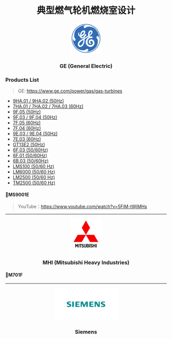 <div align='center'>
<h1>典型燃气轮机燃烧室设计</h1>

</div>

<div align='center'>
<img src='GE\iconfinder_ge_294684.png' width='100' height='100' />

<h3>GE (General Electric)</h3>
</div>

### Products List

> GE: https://www.ge.com/power/gas/gas-turbines

* [9HA.01 / 9HA.02 \(50Hz\)](https://www.ge.com/power/gas/gas-turbines/9ha)
* [7HA.01 / 7HA.02 / 7HA.03 \(60Hz\)](https://www.ge.com/power/gas/gas-turbines/7ha)
* [9F.05 \(50Hz\)](https://www.ge.com/power/gas/gas-turbines/9f-05)
* [9F.03 / 9F.04 \(50Hz\)](https://www.ge.com/power/gas/gas-turbines/9f-03)
* [7F.05 \(60Hz\)](https://www.ge.com/power/gas/gas-turbines/7f-05)
* [7F.04 \(60Hz\)](https://www.ge.com/power/gas/gas-turbines/7f-04)
* [9E.03 / 9E.04 \(50Hz\)](https://www.ge.com/power/gas/gas-turbines/9e-03)
* [7E.03 \(60Hz\)](https://www.ge.com/power/gas/gas-turbines/7e-03)
* [GT13E2 \(50Hz\)](https://www.ge.com/power/gas/gas-turbines/gt-13e2)
* [6F.03 \(50/60Hz\)](https://www.ge.com/power/gas/gas-turbines/6f-03)
* [6F.01 \(50/60Hz\)](https://www.ge.com/power/gas/gas-turbines/6f-01)
* [6B.03 \(50/60Hz\)](https://www.ge.com/power/gas/gas-turbines/6b-03)
* [LMS100 \(50/60 Hz\)](https://www.ge.com/power/gas/gas-turbines/lms100)
* [LM6000 \(50/60 Hz\)](https://www.ge.com/power/gas/gas-turbines/lm6000)
* [LM2500 \(50/60 Hz\)](https://www.ge.com/power/gas/gas-turbines/lm2500)
* [TM2500 \(50/60 Hz\)](https://www.ge.com/power/gas/gas-turbines/tm2500)

#### 🔴MS9001E

> YouTube：https://www.youtube.com/watch?v=5FiM-tWjMHs


---
<div align='center'>
<img src='MHI\iconfinder_Mitsubishi_logo_4141793.png' width='100' height='100' />

<h3>MHI (Mitsubishi Heavy Industries)</h3>
</div>

#### 🔴M701F

---
<div align='center'>
<img src='Siemens\siemens.png' width='200' height='100' />

<h3>Siemens</h3>
</div>